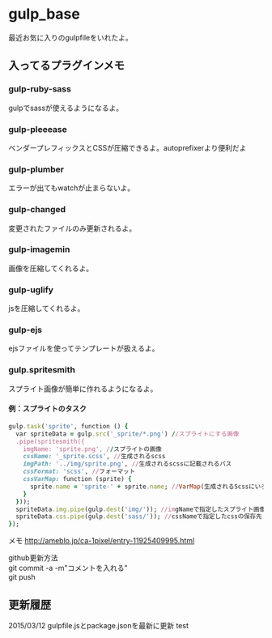 gulp_base
=========




最近お気に入りのgulpfileをいれたよ。

## 入ってるプラグインメモ

### gulp-ruby-sass
gulpでsassが使えるようになるよ。

### gulp-pleeease
ベンダープレフィックスとCSSが圧縮できるよ。autoprefixerより便利だよ

### gulp-plumber
エラーが出てもwatchが止まらないよ。

### gulp-changed
変更されたファイルのみ更新されるよ。

### gulp-imagemin
画像を圧縮してくれるよ。

### gulp-uglify
jsを圧縮してくれるよ。

### gulp-ejs
ejsファイルを使ってテンプレートが扱えるよ。

### gulp.spritesmith
スプライト画像が簡単に作れるようになるよ。

#### 例：スプライトのタスク

```rb
gulp.task('sprite', function () {
  var spriteData = gulp.src('_sprite/*.png') //スプライトにする画像
  .pipe(spritesmith({
    imgName: 'sprite.png', //スプライトの画像
    cssName: '_sprite.scss', //生成されるscss
    imgPath: '../img/sprite.png', //生成されるscssに記載されるパス
    cssFormat: 'scss', //フォーマット
    cssVarMap: function (sprite) {
      sprite.name = 'sprite-' + sprite.name; //VarMap(生成されるScssにいろいろな変数の一覧を生成)
    }
  }));
  spriteData.img.pipe(gulp.dest('img/')); //imgNameで指定したスプライト画像の保存先
  spriteData.css.pipe(gulp.dest('sass/')); //cssNameで指定したcssの保存先
});
```

メモ
http://ameblo.jp/ca-1pixel/entry-11925409995.html

github更新方法  
git commit -a -m"コメントを入れる"  
git push  


## 更新履歴
2015/03/12 gulpfile.jsとpackage.jsonを最新に更新
test
